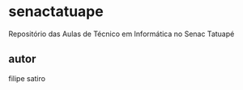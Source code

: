 [](https://img.shields.io/github/license/filipesatiro/senactatuape?style=flat-square)
# senactatuape
Repositório das Aulas de Técnico em Informática no Senac Tatuapé
## autor 
filipe satiro
